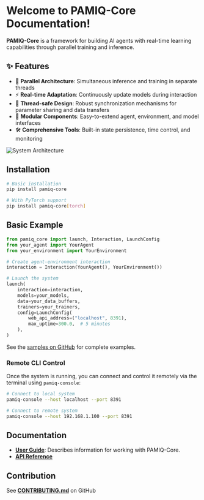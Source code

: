# Welcome to PAMIQ-Core Documentation!

**PAMIQ-Core** is a framework for building AI agents with real-time learning capabilities through parallel training and inference.

## ✨ Features

- 🔄 **Parallel Architecture**: Simultaneous inference and training in separate threads
- ⚡ **Real-time Adaptation**: Continuously update models during interaction
- 🧵 **Thread-safe Design**: Robust synchronization mechanisms for parameter sharing and data transfers
- 🔌 **Modular Components**: Easy-to-extend agent, environment, and model interfaces
- 🛠️ **Comprehensive Tools**: Built-in state persistence, time control, and monitoring

![System Architecture](images/system-architecture.png)

## Installation

```bash
# Basic installation
pip install pamiq-core

# With PyTorch support
pip install pamiq-core[torch]
```

## Basic Example

```python
from pamiq_core import launch, Interaction, LaunchConfig
from your_agent import YourAgent
from your_environment import YourEnvironment

# Create agent-environment interaction
interaction = Interaction(YourAgent(), YourEnvironment())

# Launch the system
launch(
    interaction=interaction,
    models=your_models,
    data=your_data_buffers,
    trainers=your_trainers,
    config=LaunchConfig(
        web_api_address=("localhost", 8391),
        max_uptime=300.0,  # 5 minutes
    ),
)
```

See the [samples on GitHub](https://github.com/MLShukai/pamiq-core/tree/main/samples) for complete examples.

### Remote CLI Control

Once the system is running, you can connect and control it remotely via the terminal using `pamiq-console`:

```bash
# Connect to local system
pamiq-console --host localhost --port 8391

# Connect to remote system
pamiq-console --host 192.168.1.100 --port 8391
```

## Documentation

- [**User Guide**](./user-guide/index.md): Describes information for working with PAMIQ-Core.
- [**API Reference**](./api/launch.md)

## Contribution

See [**CONTRIBUTING.md**](https://github.com/MLShukai/pamiq-core/blob/main/CONTRIBUTING.md) on GitHub
